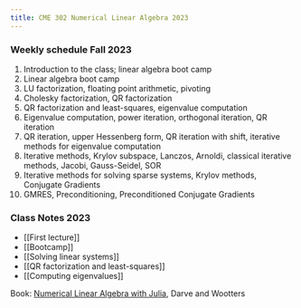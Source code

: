 ```yaml
---
title: CME 302 Numerical Linear Algebra 2023
---
```

### Weekly schedule Fall 2023

1. Introduction to the class; linear algebra boot camp
2. Linear algebra boot camp
3. LU factorization, floating point arithmetic, pivoting
4. Cholesky factorization, QR factorization
5. QR factorization and least-squares, eigenvalue computation
6. Eigenvalue computation, power iteration, orthogonal iteration, QR iteration
7. QR iteration, upper Hessenberg form, QR iteration with shift, iterative methods for eigenvalue computation
8. Iterative methods, Krylov subspace, Lanczos, Arnoldi, classical iterative methods, Jacobi, Gauss-Seidel, SOR
9. Iterative methods for solving sparse systems, Krylov methods, Conjugate Gradients
10. GMRES, Preconditioning, Preconditioned Conjugate Gradients
### Class Notes 2023

- [[First lecture]]
- [[Bootcamp]]
- [[Solving linear systems]]
- [[QR factorization and least-squares]]
- [[Computing eigenvalues]]

Book: [Numerical Linear Algebra with Julia](https://play.google.com/books/reader?id=lt9BEAAAQBAJ&pg=GBS.PR1), Darve and Wootters